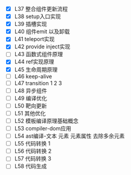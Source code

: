 - [x] L37 整合组件更新流程
- [x] L38 setup入口实现
- [x] L39 插槽实现
- [x] L40 组件emit 以及卸载
- [x] L41 teleport实现
- [x] L42 provide inject实现
- [ ] L43 函数式组件原理
- [x] L44 ref实现原理
- [x] L45 生命周期原理
- [ ] L46 keep-alive
- [ ] L47 transition 1 2 3
- [ ] L48 异步组件
- [ ] L49 编译优化
- [ ] L50 靶向更新
- [ ] L51 其他优化
- [ ] L52 模板编译原理基础概念
- [ ] L53 compiler-dom应用
- [ ] L54 ast编译-文本 元素 元素属性 去除多余元素
- [ ] L55 代码转换 1
- [ ] L56 代码转换 2
- [ ] L57 代码转换 3
- [ ] L58 代码生成